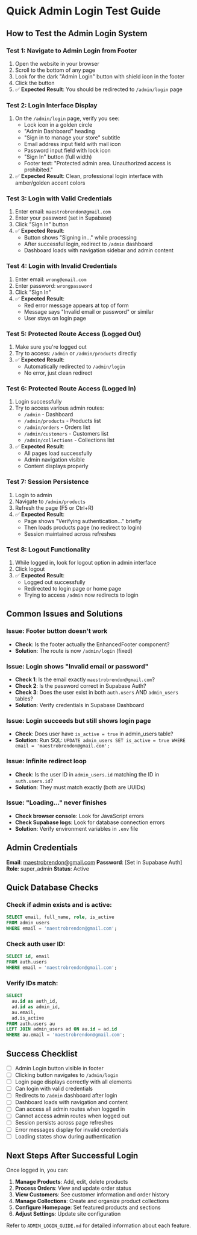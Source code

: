 # Quick Admin Login Test Guide

## How to Test the Admin Login System

### Test 1: Navigate to Admin Login from Footer
1. Open the website in your browser
2. Scroll to the bottom of any page
3. Look for the dark "Admin Login" button with shield icon in the footer
4. Click the button
5. ✅ **Expected Result**: You should be redirected to `/admin/login` page

### Test 2: Login Interface Display
1. On the `/admin/login` page, verify you see:
   - Lock icon in a golden circle
   - "Admin Dashboard" heading
   - "Sign in to manage your store" subtitle
   - Email address input field with mail icon
   - Password input field with lock icon
   - "Sign In" button (full width)
   - Footer text: "Protected admin area. Unauthorized access is prohibited."
2. ✅ **Expected Result**: Clean, professional login interface with amber/golden accent colors

### Test 3: Login with Valid Credentials
1. Enter email: `maestrobrendon@gmail.com`
2. Enter your password (set in Supabase)
3. Click "Sign In" button
4. ✅ **Expected Result**:
   - Button shows "Signing in..." while processing
   - After successful login, redirect to `/admin` dashboard
   - Dashboard loads with navigation sidebar and admin content

### Test 4: Login with Invalid Credentials
1. Enter email: `wrong@email.com`
2. Enter password: `wrongpassword`
3. Click "Sign In"
4. ✅ **Expected Result**:
   - Red error message appears at top of form
   - Message says "Invalid email or password" or similar
   - User stays on login page

### Test 5: Protected Route Access (Logged Out)
1. Make sure you're logged out
2. Try to access: `/admin` or `/admin/products` directly
3. ✅ **Expected Result**:
   - Automatically redirected to `/admin/login`
   - No error, just clean redirect

### Test 6: Protected Route Access (Logged In)
1. Login successfully
2. Try to access various admin routes:
   - `/admin` - Dashboard
   - `/admin/products` - Products list
   - `/admin/orders` - Orders list
   - `/admin/customers` - Customers list
   - `/admin/collections` - Collections list
3. ✅ **Expected Result**:
   - All pages load successfully
   - Admin navigation visible
   - Content displays properly

### Test 7: Session Persistence
1. Login to admin
2. Navigate to `/admin/products`
3. Refresh the page (F5 or Ctrl+R)
4. ✅ **Expected Result**:
   - Page shows "Verifying authentication..." briefly
   - Then loads products page (no redirect to login)
   - Session maintained across refreshes

### Test 8: Logout Functionality
1. While logged in, look for logout option in admin interface
2. Click logout
3. ✅ **Expected Result**:
   - Logged out successfully
   - Redirected to login page or home page
   - Trying to access `/admin` now redirects to login

## Common Issues and Solutions

### Issue: Footer button doesn't work
- **Check**: Is the footer actually the EnhancedFooter component?
- **Solution**: The route is now `/admin/login` (fixed)

### Issue: Login shows "Invalid email or password"
- **Check 1**: Is the email exactly `maestrobrendon@gmail.com`?
- **Check 2**: Is the password correct in Supabase Auth?
- **Check 3**: Does the user exist in both `auth.users` AND `admin_users` tables?
- **Solution**: Verify credentials in Supabase Dashboard

### Issue: Login succeeds but still shows login page
- **Check**: Does user have `is_active = true` in admin_users table?
- **Solution**: Run SQL: `UPDATE admin_users SET is_active = true WHERE email = 'maestrobrendon@gmail.com';`

### Issue: Infinite redirect loop
- **Check**: Is the user ID in `admin_users.id` matching the ID in `auth.users.id`?
- **Solution**: They must match exactly (both are UUIDs)

### Issue: "Loading..." never finishes
- **Check browser console**: Look for JavaScript errors
- **Check Supabase logs**: Look for database connection errors
- **Solution**: Verify environment variables in `.env` file

## Admin Credentials

**Email**: maestrobrendon@gmail.com
**Password**: [Set in Supabase Auth]
**Role**: super_admin
**Status**: Active

## Quick Database Checks

### Check if admin exists and is active:
```sql
SELECT email, full_name, role, is_active
FROM admin_users
WHERE email = 'maestrobrendon@gmail.com';
```

### Check auth user ID:
```sql
SELECT id, email
FROM auth.users
WHERE email = 'maestrobrendon@gmail.com';
```

### Verify IDs match:
```sql
SELECT
  au.id as auth_id,
  ad.id as admin_id,
  au.email,
  ad.is_active
FROM auth.users au
LEFT JOIN admin_users ad ON au.id = ad.id
WHERE au.email = 'maestrobrendon@gmail.com';
```

## Success Checklist

- [ ] Admin Login button visible in footer
- [ ] Clicking button navigates to `/admin/login`
- [ ] Login page displays correctly with all elements
- [ ] Can login with valid credentials
- [ ] Redirects to `/admin` dashboard after login
- [ ] Dashboard loads with navigation and content
- [ ] Can access all admin routes when logged in
- [ ] Cannot access admin routes when logged out
- [ ] Session persists across page refreshes
- [ ] Error messages display for invalid credentials
- [ ] Loading states show during authentication

## Next Steps After Successful Login

Once logged in, you can:
1. **Manage Products**: Add, edit, delete products
2. **Process Orders**: View and update order status
3. **View Customers**: See customer information and order history
4. **Manage Collections**: Create and organize product collections
5. **Configure Homepage**: Set featured products and sections
6. **Adjust Settings**: Update site configuration

Refer to `ADMIN_LOGIN_GUIDE.md` for detailed information about each feature.
